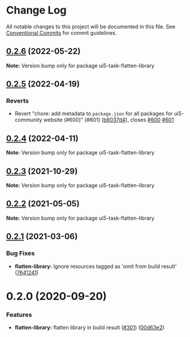 # Change Log

All notable changes to this project will be documented in this file.
See [Conventional Commits](https://conventionalcommits.org) for commit guidelines.

## [0.2.6](https://github.com/ui5-community/ui5-ecosystem-showcase/compare/ui5-task-flatten-library@0.2.5...ui5-task-flatten-library@0.2.6) (2022-05-22)

**Note:** Version bump only for package ui5-task-flatten-library





## [0.2.5](https://github.com/ui5-community/ui5-ecosystem-showcase/compare/ui5-task-flatten-library@0.2.4...ui5-task-flatten-library@0.2.5) (2022-04-19)


### Reverts

* Revert "chore: add metadata to `package.json` for all packages for ui5-community website (#600)" (#601) ([b6037d4](https://github.com/ui5-community/ui5-ecosystem-showcase/commit/b6037d4d397275ad2d83e7f18415c45a878c76bf)), closes [#600](https://github.com/ui5-community/ui5-ecosystem-showcase/issues/600) [#601](https://github.com/ui5-community/ui5-ecosystem-showcase/issues/601)





## [0.2.4](https://github.com/ui5-community/ui5-ecosystem-showcase/compare/ui5-task-flatten-library@0.2.3...ui5-task-flatten-library@0.2.4) (2022-04-11)

**Note:** Version bump only for package ui5-task-flatten-library





## [0.2.3](https://github.com/ui5-community/ui5-ecosystem-showcase/compare/ui5-task-flatten-library@0.2.2...ui5-task-flatten-library@0.2.3) (2021-10-29)

**Note:** Version bump only for package ui5-task-flatten-library





## [0.2.2](https://github.com/ui5-community/ui5-ecosystem-showcase/compare/ui5-task-flatten-library@0.2.1...ui5-task-flatten-library@0.2.2) (2021-05-05)

**Note:** Version bump only for package ui5-task-flatten-library





## [0.2.1](https://github.com/petermuessig/ui5-ecosystem-showcase/compare/ui5-task-flatten-library@0.2.0...ui5-task-flatten-library@0.2.1) (2021-03-06)


### Bug Fixes

* **flatten-library:** Ignore resources tagged as 'omit from build result' ([7641241](https://github.com/petermuessig/ui5-ecosystem-showcase/commit/7641241546a4031ddbbf1b0a7d2e5955da4352be))





# 0.2.0 (2020-09-20)


### Features

* **flatten-library:** flatten library in build result ([#301](https://github.com/petermuessig/ui5-ecosystem-showcase/issues/301)) ([00d63e2](https://github.com/petermuessig/ui5-ecosystem-showcase/commit/00d63e2))
